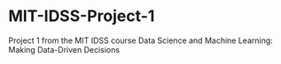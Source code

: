 # MIT-IDSS-Project-1
Project 1 from the MIT IDSS course Data Science and Machine Learning: Making Data-Driven Decisions
